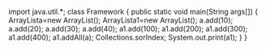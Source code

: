 
import java.util.*;
	class Framework
	{
	public static void main(String args[])
	{
ArrayList<Integer>a=new ArrayList<Integer>();
ArrayList<Integer>a1=new ArrayList<Integer>();
a.add(10);
a.add(20);
a.add(30);
a.add(40);
a1.add(100);
a1.add(200);
a1.add(300);
a1.add(400);
a1.addAll(a);
Collections.sorIndex;
System.out.print(a1);
}
}

